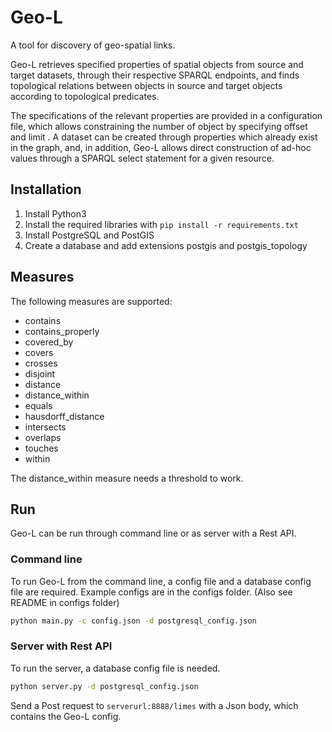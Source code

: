# Geo-L

A tool for discovery of geo-spatial links.

Geo-L retrieves specified properties of spatial objects from source and target datasets, through their respective SPARQL endpoints, and finds topological relations between objects in source and target objects according to topological predicates.

The specifications of the relevant properties are provided in a configuration file, which allows constraining the number of object by specifying offset and limit . A dataset can be created through properties which already exist in the graph, and, in addition, Geo-L allows direct construction of ad-hoc values through a SPARQL select statement for a given resource.

## Installation

1. Install Python3
2. Install the required libraries with `pip install -r requirements.txt`
3. Install PostgreSQL and PostGIS
4. Create a database and add extensions postgis and postgis_topology

## Measures

The following measures are supported:

- contains
- contains_properly
- covered_by
- covers
- crosses
- disjoint
- distance
- distance_within
- equals
- hausdorff_distance
- intersects
- overlaps
- touches
- within

The distance_within measure needs a threshold to work.

## Run
Geo-L can be run through command line or as server with a Rest API.

### Command line

To run Geo-L from the command line, a config file and a database config file are required. Example configs are in the configs folder. (Also see README in configs folder)
```bash
python main.py -c config.json -d postgresql_config.json
```

### Server with Rest API

To run the server, a database config file is needed.

```bash
python server.py -d postgresql_config.json
```

Send a Post request to `serverurl:8888/limes` with a Json body, which contains the Geo-L config.
